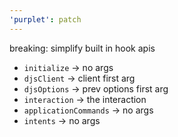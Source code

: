 ```yaml
---
'purplet': patch
---
```


breaking: simplify built in hook apis

- `initialize` -> no args
- `djsClient` -> client first arg
- `djsOptions` -> prev options first arg
- `interaction` -> the interaction
- `applicationCommands` -> no args
- `intents` -> no args
